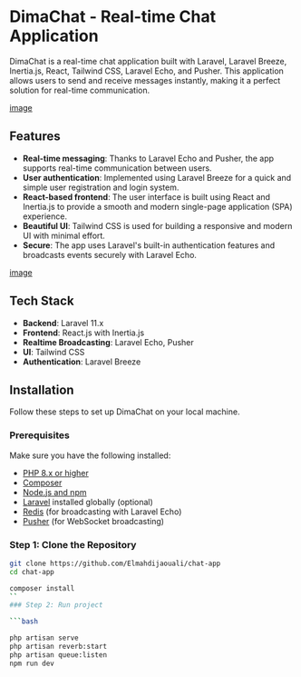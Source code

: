# DimaChat - Real-time Chat Application

DimaChat is a real-time chat application built with Laravel, Laravel Breeze, Inertia.js, React, Tailwind CSS, Laravel Echo, and Pusher. This application allows users to send and receive messages instantly, making it a perfect solution for real-time communication.

[image](./public/assests/img_hero.png)
## Features

-   **Real-time messaging**: Thanks to Laravel Echo and Pusher, the app supports real-time communication between users.
-   **User authentication**: Implemented using Laravel Breeze for a quick and simple user registration and login system.
-   **React-based frontend**: The user interface is built using React and Inertia.js to provide a smooth and modern single-page application (SPA) experience.
-   **Beautiful UI**: Tailwind CSS is used for building a responsive and modern UI with minimal effort.
-   **Secure**: The app uses Laravel's built-in authentication features and broadcasts events securely with Laravel Echo.

[image](./public/assests/img_messages_encryption.png)

## Tech Stack

-   **Backend**: Laravel 11.x
-   **Frontend**: React.js with Inertia.js
-   **Realtime Broadcasting**: Laravel Echo, Pusher
-   **UI**: Tailwind CSS
-   **Authentication**: Laravel Breeze

## Installation

Follow these steps to set up DimaChat on your local machine.

### Prerequisites

Make sure you have the following installed:

-   [PHP 8.x or higher](https://www.php.net/)
-   [Composer](https://getcomposer.org/)
-   [Node.js and npm](https://nodejs.org/)
-   [Laravel](https://laravel.com/docs/10.x) installed globally (optional)
-   [Redis](https://redis.io/) (for broadcasting with Laravel Echo)
-   [Pusher](https://pusher.com/) (for WebSocket broadcasting)

### Step 1: Clone the Repository

```bash
git clone https://github.com/Elmahdijaouali/chat-app
cd chat-app

composer install
``
### Step 2: Run project

```bash

php artisan serve
php artisan reverb:start
php artisan queue:listen
npm run dev

```